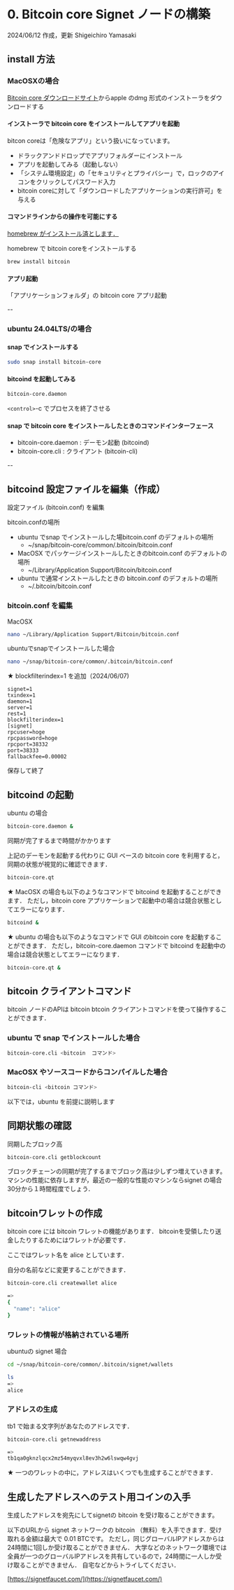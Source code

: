 # 0. Bitcoin core Signet ノードの構築

2024/06/12
作成，更新 Shigeichiro Yamasaki 

## install 方法

### MacOSXの場合

[Bitcoin core ダウンロードサイト](https://bitcoincore.org/bin/)からapple のdmg 形式のインストーラをダウンロードする

#### インストーラで bitcoin core をインストールしてアプリを起動

bitcon coreは「危険なアプリ」という扱いになっています。

* ドラックアンドドロップでアプリフォルダーにインストール
* アプリを起動してみる（起動しない）
* 「システム環境設定」の「セキュリティとプライバシー」で，ロックのアイコンをクリックしてパスワード入力
*  bitcoin coreに対して「ダウンロードしたアプリケーションの実行許可」を与える

#### コマンドラインからの操作を可能にする

[homebrew がインストール済とします．](https://brew.sh/)

homebrew で bitcoin coreをインストールする

```bash
brew install bitcoin
```

#### アプリ起動

「アプリケーションフォルダ」の bitcoin core アプリ起動

--

### ubuntu 24.04LTS/の場合

#### snap でインストールする

```bash
sudo snap install bitcoin-core
```

#### bitcoind を起動してみる


```bash
bitcoin-core.daemon
```

`<control>`-c でプロセスを終了させる

#### snap で bitcoin core をインストールしたときのコマンドインターフェース

* bitcoin-core.daemon : デーモン起動 (bitcoind)
* bitcoin-core.cli : クライアント (bitcoin-cli)

--

## bitcoind 設定ファイルを編集（作成）

設定ファイル (bitcoin.conf) を編集

bitcoin.confの場所


* ubuntu でsnap でインストールした場bitcoin.conf のデフォルトの場所
    * ~/snap/bitcoin-core/common/.bitcoin/bitcoin.conf
* MacOSX でパッケージインストールしたときのbitcoin.conf のデフォルトの場所
    * ~/Library/Application Support/Bitcoin/bitcoin.conf
* ubuntu で通常インストールしたときの bitcoin.conf のデフォルトの場所
    * ~/.bitcoin/bitcoin.conf

###  bitcoin.conf を編集

MacOSX 

```bash
nano ~/Library/Application Support/Bitcoin/bitcoin.conf
```

ubuntuでsnapでインストールした場合

```bash
nano ~/snap/bitcoin-core/common/.bitcoin/bitcoin.conf
```

★ blockfilterindex=1 を追加（2024/06/07)

```
signet=1
txindex=1
daemon=1
server=1
rest=1
blockfilterindex=1 
[signet]
rpcuser=hoge
rpcpassword=hoge
rpcport=38332
port=38333
fallbackfee=0.00002
```

保存して終了

## bitcoind の起動 

ubuntu の場合

```bash
bitcoin-core.daemon &
```
同期が完了するまで時間がかかります

上記のデーモンを起動する代わりに GUI ベースの bitcoin core を利用すると，同期の状態が視覚的に確認できます．

```bash
bitcoin-core.qt 
```

★ MacOSX の場合も以下のようなコマンドで bitcoind を起動することができます．
ただし，bitcoin core アプリケーションで起動中の場合は競合状態としてエラーになります．

```bash
bitcoind &
```

★ ubuntu の場合も以下のようなコマンドで GUI のbitcoin core を起動することができます．
ただし，bitcoin-core.daemon コマンドで bitcoind を起動中の場合は競合状態としてエラーになります．

```bash
bitcoin-core.qt &
```

## bitcoin クライアントコマンド

bitcoin ノードのAPIは bitcoin btcoin クライアントコマンドを使って操作することができます．

### ubuntu で snap でインストールした場合

```bash
bitcoin-core.cli <bitcoin  コマンド>
```

### MacOSX やソースコードからコンパイルした場合

```bash
bitcoin-cli <bitcoin コマンド>
```

以下では，ubuntu を前提に説明します

## 同期状態の確認

同期したブロック高

```bash
bitcoin-core.cli getblockcount
```

ブロックチェーンの同期が完了するまでブロック高は少しずつ増えていきます。
マシンの性能に依存しますが，最近の一般的な性能のマシンならsignet の場合30分から１時間程度でしょう．

## bitcoinワレットの作成

bitcoin core には bitcoin ワレットの機能があります．
bitcoinを受領したり送金したりするためにはワレットが必要です．

ここではワレット名を alice としています．

自分の名前などに変更することができます．

```bash
bitcoin-core.cli createwallet alice

=>
{
  "name": "alice"
}
```

### ワレットの情報が格納されている場所

ubuntuの signet 場合

```bash
cd ~/snap/bitcoin-core/common/.bitcoin/signet/wallets

ls
=>
alice
```

### アドレスの生成

tb1 で始まる文字列があなたのアドレスです．

```bash
bitcoin-core.cli getnewaddress

=>
tb1qa0gknzlqcx2mz54myqvxl8ev3h2w6lswqw4gvj
```

★ 一つのワレットの中に，アドレスはいくつでも生成することができます．

## 生成したアドレスへのテスト用コインの入手

生成したアドレスを宛先にしてsignetの bitcoin を受け取ることができます。

以下のURLから signet ネットワークの bitcoin （無料）を入手できます．受け取れる金額は最大で 0.01 BTCです。
ただし，同じグローバルIPアドレスからは24時間に1回しか受け取ることができません．
大学などのネットワーク環境では全員が一つのグローバルIPアドレスを共有しているので，24時間に一人しか受け取ることができません．
自宅などからトライしてください．

[https://signetfaucet.com/](https://signetfaucet.com/)


